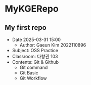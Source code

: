 # MyKGERepo
## My first repo  
- Date 2025-03-31 15:00 
    - Author: Gaeun Kim
    2022110896
- Subject: OSS Practice  
- Classroom: 다향관 103
- Contents: Git & Github
    - Git command
    - Git Basic
    - Git Workflow
